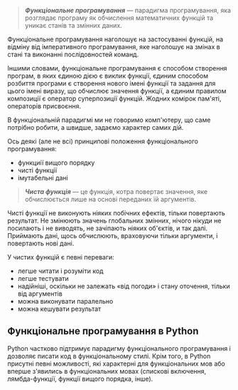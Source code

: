 > ***Функціональне програмування*** — парадигма програмування, яка розглядає програму як обчислення математичних функцій та уникає станів та змінних даних. 

Функціональне програмування наголошує на застосуванні функцій, на відміну від імперативного програмування, яке наголошує на змінах в стані та виконанні послідовностей команд. 

Іншими словами, функціональне програмування є способом створення програм, в яких єдиною дією є виклик функції, єдиним способом розбиття програми є створення нового імені функції та задання для цього імені виразу, що обчислює значення функції, а єдиним правилом композиції є оператор суперпозиції функцій. 
Жодних комірок пам'яті, операторів присвоєння. 

В функціональній парадигмі ми не говоримо комп'ютеру, що саме потрібно робити, а швидше, задаємо характер самих дій.

Ось деякі (але не всі) принципові положення функціонального програмування:

- функциії вищого порядку
- чисті функції
- імутабельні дані

> ***Чиста функція*** — це функція, котра повертає значення, яке обчислюється лише на основі переданих їй аргументів. 

Чисті функції не виконують ніяких побічних ефектів, тільки повертають результат. 
Не змінюють значень глобальних змінних, 
нічого нікуди не посилають і не виводять, 
не зачіпають ніяких об'єктів, и так далі. 
Приймають дані, щось обчислюють, враховуючи тільки аргументи, і повертають нові дані. 

У чистих функцій є певні переваги:

- легше читати і розуміти код
- легше тестувати
- надійніші, оскільки не залежать «від погоди» і стану оточення, тільки від аргументів
- можна виконувати паралельно
- можна кешувати результат

## Функціональне програмування в Python

Python частково підтримує парадигму функціонального програмування і дозволяє писати код в функціональному стилі. 
Крім того, в Python присутні певні можливості, які характерні для функціональних мов або вперше з'явились в
функціональних мовах (спискові включення, лямбда-функції, функції вищого порядка, інше). 
